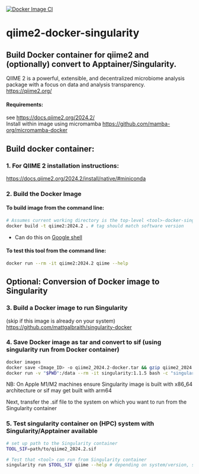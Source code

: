 [![Docker Image CI](https://github.com/mattgalbraith/qiime2-docker-singularity/actions/workflows/docker-image.yml/badge.svg)](https://github.com/mattgalbraith/qiime2-docker-singularity/actions/workflows/docker-image.yml)

# qiime2-docker-singularity

## Build Docker container for qiime2 and (optionally) convert to Apptainer/Singularity.  

QIIME 2 is a powerful, extensible, and decentralized microbiome analysis package with a focus on data and analysis transparency.  
https://qiime2.org/ 
  
#### Requirements:
see https://docs.qiime2.org/2024.2/  
Install within image using micromamba
https://github.com/mamba-org/micromamba-docker
  
## Build docker container:  

### 1. For QIIME 2 installation instructions:  
https://docs.qiime2.org/2024.2/install/native/#miniconda  


### 2. Build the Docker Image

#### To build image from the command line:  
``` bash
# Assumes current working directory is the top-level <tool>-docker-singularity directory
docker build -t qiime2:2024.2 . # tag should match software version
```
* Can do this on [Google shell](https://shell.cloud.google.com)

#### To test this tool from the command line:
``` bash
docker run --rm -it qiime2:2024.2 qiime --help 
```

## Optional: Conversion of Docker image to Singularity  

### 3. Build a Docker image to run Singularity  
(skip if this image is already on your system)  
https://github.com/mattgalbraith/singularity-docker

### 4. Save Docker image as tar and convert to sif (using singularity run from Docker container)  
``` bash
docker images
docker save <Image_ID> -o qiime2_2024.2-docker.tar && gzip qiime2_2024.2-docker.tar # = IMAGE_ID of <tool> image
docker run -v "$PWD":/data --rm -it singularity:1.1.5 bash -c "singularity build /data/qiime2_2024.2.sif docker-archive:///data/qiime2_2024.2-docker.tar.gz"
```
NB: On Apple M1/M2 machines ensure Singularity image is built with x86_64 architecture or sif may get built with arm64  

Next, transfer the <tool>.sif file to the system on which you want to run <tool> from the Singularity container  

### 5. Test singularity container on (HPC) system with Singularity/Apptainer available  
``` bash
# set up path to the Singularity container
TOOL_SIF=path/to/qiime2_2024.2.sif

# Test that <tool> can run from Singularity container
singularity run $TOOL_SIF qiime --help # depending on system/version, singularity may be called apptainer
```